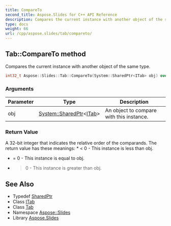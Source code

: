 ```yaml
---
title: CompareTo
second_title: Aspose.Slides for C++ API Reference
description: Compares the current instance with another object of the same type.
type: docs
weight: 66
url: /cpp/aspose.slides/tab/compareto/
---
```

## Tab::CompareTo method


Compares the current instance with another object of the same type.

```cpp
int32_t Aspose::Slides::Tab::CompareTo(System::SharedPtr<ITab> obj) override
```


### Arguments

| Parameter | Type | Description |
| --- | --- | --- |
| obj | [System::SharedPtr](../../../system/sharedptr/)\<[ITab](../../itab/)\> | An object to compare with this instance. |

### Return Value

A 32-bit integer that indicates the relative order of the comparands. The return value has these meanings: * < 0 - This instance is less than obj.
* = 0 - This instance is equal to obj.
* > 0 - This instance is greater than obj.

## See Also

* Typedef [SharedPtr](../../../system/sharedptr/)
* Class [ITab](../../itab/)
* Class [Tab](../)
* Namespace [Aspose::Slides](../../)
* Library [Aspose.Slides](../../../)
